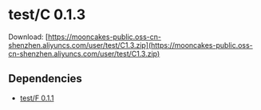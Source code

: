 # test/C 0.1.3

Download: [https://mooncakes-public.oss-cn-shenzhen.aliyuncs.com/user/test/C1.3.zip](https://mooncakes-public.oss-cn-shenzhen.aliyuncs.com/user/test/C1.3.zip)

## Dependencies

* [test/F 0.1.1](/option/test/F/0.1.1/)

